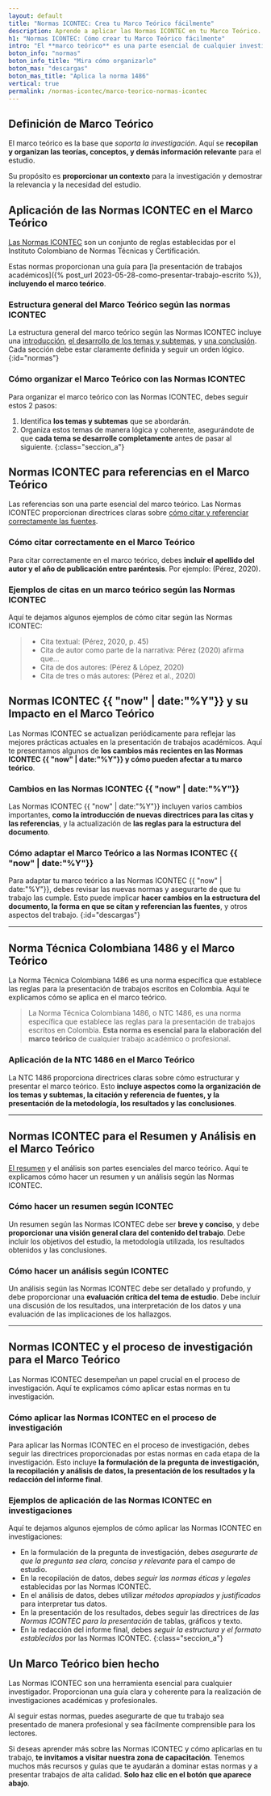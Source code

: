```yaml
---
layout: default
title: "Normas ICONTEC: Crea tu Marco Teórico fácilmente"
description: Aprende a aplicar las Normas ICONTEC en tu Marco Teórico. ¡Eleva tu investigación siguiendo nuestras recomendaciones! Haz clic aquí
h1: "Normas ICONTEC: Cómo crear tu Marco Teórico fácilmente"
intro: "El **marco teórico** es una parte esencial de cualquier investigación académica. Es el cimiento sobre el cual se construye todo el estudio. Pero, ¿cómo se aplica correctamente las **Normas ICONTEC** en este contexto?"
boton_info: "normas"
boton_info_title: "Mira cómo organizarlo"
boton_mas: "descargas"
boton_mas_title: "Aplica la norma 1486"
vertical: true
permalink: /normas-icontec/marco-teorico-normas-icontec
---
```

## Definición de Marco Teórico

El marco teórico es la base que *soporta la investigación*. Aquí se **recopilan y organizan las teorías, conceptos, y demás información relevante** para el estudio.

Su propósito es **proporcionar un contexto** para la investigación y demostrar la relevancia y la necesidad del estudio.

## Aplicación de las Normas ICONTEC en el Marco Teórico

[Las Normas ICONTEC]({{'normas-icontec'|relative_url}} "Normas Icontec") son un conjunto de reglas establecidas por el Instituto Colombiano de Normas Técnicas y Certificación.

Estas normas proporcionan una guía para [la presentación de trabajos académicos]({% post_url 2023-05-28-como-presentar-trabajo-escrito %}), **incluyendo el marco teórico**.

### Estructura general del Marco Teórico según las normas ICONTEC

La estructura general del marco teórico según las Normas ICONTEC incluye una [introducción]({{'normas-icontec/introduccion-normas-icontec'|relative_url}} "Introducción Normas Icontec"), [el desarrollo de los temas y subtemas]({{'normas-icontec/cuerpo-trabajo-normas-icontec'|relative_url}} "Cuerpo Trabajo Normas Icontec"), y [una conclusión]({{'normas-icontec/conclusiones-normas-icontec'|relative_url}} "Conclusión Normas Icontec"). Cada sección debe estar claramente definida y seguir un orden lógico.
{:id="normas"}

### Cómo organizar el Marco Teórico con las Normas ICONTEC

Para organizar el marco teórico con las Normas ICONTEC, debes seguir estos 2 pasos:

1. Identifica **los temas y subtemas** que se abordarán.
2. Organiza estos temas de manera lógica y coherente, asegurándote de que **cada tema se desarrolle completamente** antes de pasar al siguiente.
{:class="seccion_a"}

## Normas ICONTEC para referencias en el Marco Teórico

Las referencias son una parte esencial del marco teórico. Las Normas ICONTEC proporcionan directrices claras sobre [cómo citar y referenciar correctamente las fuentes]({{'normas-icontec/citas-referencias-normas-icontec'|relative_url}} "Referencias con Normas Icontec").

### Cómo citar correctamente en el Marco Teórico

Para citar correctamente en el marco teórico, debes **incluir el apellido del autor y el año de publicación entre paréntesis**. Por ejemplo: (Pérez, 2020).

### Ejemplos de citas en un marco teórico según las Normas ICONTEC

Aquí te dejamos algunos ejemplos de cómo citar según las Normas ICONTEC:

>- Cita textual: (Pérez, 2020, p. 45)
>- Cita de autor como parte de la narrativa: Pérez (2020) afirma que...
>- Cita de dos autores: (Pérez & López, 2020)
>- Cita de tres o más autores: (Pérez et al., 2020)

## Normas ICONTEC {{ "now" | date:"%Y"}} y su Impacto en el Marco Teórico

Las Normas ICONTEC se actualizan periódicamente para reflejar las mejores prácticas actuales en la presentación de trabajos académicos. Aquí te presentamos algunos de **los cambios más recientes en las Normas ICONTEC {{ "now" | date:"%Y"}} y cómo pueden afectar a tu marco teórico**.

### Cambios en las Normas ICONTEC {{ "now" | date:"%Y"}}

Las Normas ICONTEC {{ "now" | date:"%Y"}} incluyen varios cambios importantes, **como la introducción de nuevas directrices para las citas y las referencias**, y la actualización de **las reglas para la estructura del documento**.

### Cómo adaptar el Marco Teórico a las Normas ICONTEC {{ "now" | date:"%Y"}}

Para adaptar tu marco teórico a las Normas ICONTEC {{ "now" | date:"%Y"}}, debes revisar las nuevas normas y asegurarte de que tu trabajo las cumple. Esto puede implicar **hacer cambios en la estructura del documento, la forma en que se citan y referencian las fuentes**, y otros aspectos del trabajo.
{:id="descargas"}

----

## Norma Técnica Colombiana 1486 y el Marco Teórico

La Norma Técnica Colombiana 1486 es una norma específica que establece las reglas para la presentación de trabajos escritos en Colombia. Aquí te explicamos cómo se aplica en el marco teórico.

>La Norma Técnica Colombiana 1486, o NTC 1486, es una norma específica que establece las reglas para la presentación de trabajos escritos en Colombia. **Esta norma es esencial para la elaboración del marco teórico** de cualquier trabajo académico o profesional.

### Aplicación de la NTC 1486 en el Marco Teórico

La NTC 1486 proporciona directrices claras sobre cómo estructurar y presentar el marco teórico. Esto **incluye aspectos como la organización de los temas y subtemas, la citación y referencia de fuentes, y la presentación de la metodología, los resultados y las conclusiones**.

----

## Normas ICONTEC para el Resumen y Análisis en el Marco Teórico

[El resumen]({{'resumen-trabajo-escrito'|relative_url}} "El resumen") y el análisis son partes esenciales del marco teórico. Aquí te explicamos cómo hacer un resumen y un análisis según las Normas ICONTEC.

### Cómo hacer un resumen según ICONTEC

Un resumen según las Normas ICONTEC debe ser **breve y conciso**, y debe **proporcionar una visión general clara del contenido del trabajo**. Debe incluir los objetivos del estudio, la metodología utilizada, los resultados obtenidos y las conclusiones.

### Cómo hacer un análisis según ICONTEC

Un análisis según las Normas ICONTEC debe ser detallado y profundo, y debe proporcionar una **evaluación crítica del tema de estudio**. Debe incluir una discusión de los resultados, una interpretación de los datos y una evaluación de las implicaciones de los hallazgos.

----

## Normas ICONTEC y el proceso de investigación para el Marco Teórico

Las Normas ICONTEC desempeñan un papel crucial en el proceso de investigación. Aquí te explicamos cómo aplicar estas normas en tu investigación.

### Cómo aplicar las Normas ICONTEC en el proceso de investigación

Para aplicar las Normas ICONTEC en el proceso de investigación, debes seguir las directrices proporcionadas por estas normas en cada etapa de la investigación. Esto incluye **la formulación de la pregunta de investigación, la recopilación y análisis de datos, la presentación de los resultados y la redacción del informe final**.

### Ejemplos de aplicación de las Normas ICONTEC en investigaciones

Aquí te dejamos algunos ejemplos de cómo aplicar las Normas ICONTEC en investigaciones:

- En la formulación de la pregunta de investigación, debes *asegurarte de que la pregunta sea clara, concisa y relevante* para el campo de estudio.
- En la recopilación de datos, debes *seguir las normas éticas y legales* establecidas por las Normas ICONTEC.
- En el análisis de datos, debes utilizar *métodos apropiados y justificados* para interpretar tus datos.
- En la presentación de los resultados, debes seguir las directrices de *las Normas ICONTEC para la presentación* de tablas, gráficos y texto.
- En la redacción del informe final, debes *seguir la estructura y el formato establecidos* por las Normas ICONTEC.
{:class="seccion_a"}

## Un Marco Teórico bien hecho

Las Normas ICONTEC son una herramienta esencial para cualquier investigador. Proporcionan una guía clara y coherente para la realización de investigaciones académicas y profesionales.

Al seguir estas normas, puedes asegurarte de que tu trabajo sea presentado de manera profesional y sea fácilmente comprensible para los lectores.

Si deseas aprender más sobre las Normas ICONTEC y cómo aplicarlas en tu trabajo, **te invitamos a visitar nuestra zona de capacitación**. Tenemos muchos más recursos y guías que te ayudarán a dominar estas normas y a presentar trabajos de alta calidad. **Solo haz clic en el botón que aparece abajo**.

